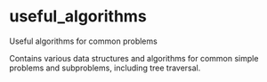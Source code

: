 # useful_algorithms
Useful algorithms for common problems

Contains various data structures and algorithms for common simple problems and subproblems, including tree traversal.
